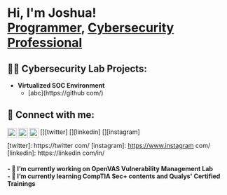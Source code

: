 <h1>Hi, I'm Joshua! <br/><a href="https://github com/">Programmer</a>, <a href="https://www.linkedin.com/in//">Cybersecurity Professional</a></h1>

<h2>👨‍💻 Cybersecurity Lab Projects:</h2>

- <b>Virtualized SOC Environment</b>
  - [abc](https://github com/) <br>

<h2> 🤳 Connect with me:</h2>

[<img align="left" alt="JoshMadakor | Twitter" width="22px" src="https://cdn.jsdelivr.net/npm/simple-icons@v3/icons/twitter.svg" />][twitter]
[<img align="left" alt="JoshMadakor | LinkedIn" width="22px" src="https://cdn.jsdelivr.net/npm/simple-icons@v3/icons/linkedin.svg" />][linkedin]
[<img align="left" alt="JoshMadakor | Instagram" width="22px" src="https://cdn.jsdelivr.net/npm/simple-icons@v3/icons/instagram.svg" />][instagram]

[twitter]: https://twitter com/
[instagram]: https://www.instagram com/
[linkedin]: https://linkedin com/in/
<br>
<h4> - 🔭 I’m currently working on OpenVAS Vulnerability Management Lab <br>
- 🌱 I’m currently learning CompTIA Sec+ contents and Qualys' Certified Trainings </h4>
<!--
**joshmadakor1/joshmadakor1** is a ✨ _special_ ✨ repository because its `README.md` (this file) appears on your GitHub profile.

Here are some ideas to get you started:

- 🔭 I’m currently working on ...
- 🌱 I’m currently learning ...
- 👯 I’m looking to collaborate on ...
- 🤔 I’m looking for help with ...
- 💬 Ask me about ...
- 📫 How to reach me: ...
- 😄 Pronouns: ...
- ⚡ Fun fact: ...
-->
